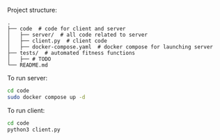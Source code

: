 Project structure:

```plaintext
.
├── code  # code for client and server
│   ├── server/  # all code related to server
│   ├── client.py  # client code
│   ├── docker-compose.yaml  # docker compose for launching server
├── tests/  # automated fitness functions
│   ├── # TODO
└── README.md
```

To run server:
```bash
cd code
sudo docker compose up -d
```

To run client:
```bash
cd code
python3 client.py
```
